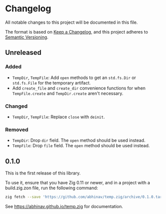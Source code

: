 # Changelog

All notable changes to this project will be documented in this file.

The format is based on [Keep a Changelog](https://keepachangelog.com/en/1.0.0/),
and this project adheres to [Semantic Versioning](https://semver.org/spec/v2.0.0.html).

## Unreleased
### Added
- `TempDir`, `TempFile`: Add `open` methods to get an `std.fs.Dir` or
  `std.fs.File` for the temporary artifact.
- Add `create_file` and `create_dir` convenience functions
  for when `TempFile.create` and `TempDir.create` aren't necessary.

### Changed
- `TempDir`, `TempFile`: Replace `close` with `deinit`.

### Removed
- `TempDir`: Drop `dir` field. The `open` method should be used instead.
- `TempFile`: Drop `file` field. The `open` method should be used instead.

## 0.1.0

This is the first release of this library.

To use it, ensure that you have Zig 0.11 or newer,
and in a project with a build.zig.zon file,
run the following command:

```bash
zig fetch --save 'https://github.com/abhinav/temp.zig/archive/0.1.0.tar.gz'
```

See <https://abhinav.github.io/temp.zig> for documentation.
